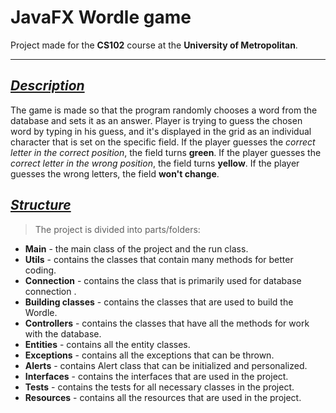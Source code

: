# **JavaFX Wordle game**

Project made for the **CS102** course at the **University of Metropolitan**.

---

## <ins>*Description*

The game is made so that the program randomly chooses a word from the database and sets it as an answer. Player is
trying to guess the chosen word by typing in his guess, and it's displayed in the grid as an individual character that
is set on the specific field. If the player guesses the *correct letter in the correct position*, the field turns
**green**. If the player guesses the *correct letter in the wrong position*, the field turns **yellow**. If the player
guesses the wrong letters, the field **won't change**.

## <ins>*Structure*

> The project is divided into parts/folders:

* **Main** - the main class of the project and the run class.
* **Utils** - contains the classes that contain many methods for better coding.
* **Connection** - contains the class that is primarily used for database connection .
* **Building classes** - contains the classes that are used to build the Wordle.
* **Controllers** - contains the classes that have all the methods for work with the database.
* **Entities** - contains all the entity classes.
* **Exceptions** - contains all the exceptions that can be thrown.
* **Alerts** - contains Alert class that can be initialized and personalized.
* **Interfaces** - contains the interfaces that are used in the project.
* **Tests** - contains the tests for all necessary classes in the project.
* **Resources** - contains all the resources that are used in the project.
